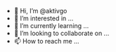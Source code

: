 - 👋 Hi, I’m @aktivgo
- 👀 I’m interested in ...
- 🌱 I’m currently learning ...
- 💞️ I’m looking to collaborate on ...
- 📫 How to reach me ...

<!---
aktivgo/aktivgo is a ✨ special ✨ repository because its `README.md` (this file) appears on your GitHub profile.
You can click the Preview link to take a look at your changes.
--->
